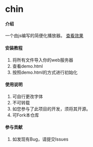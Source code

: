 # chin

#### 介绍
一个由js编写的简便化播放器。
[查看效果](http://blog.zyczy.com.cn/demo)

#### 安装教程

1.  将所有文件导入你的web服务器
2.  查看demo.html
3.  按照demo.html的方式进行初始化

#### 使用说明

1.  可自行更改字体
2.  不可转载
3.  如您参与了此项目的开发，须将其开源。
4.  可Fork本仓库

#### 参与贡献

1.  如发现有Bug，请提交Issues

